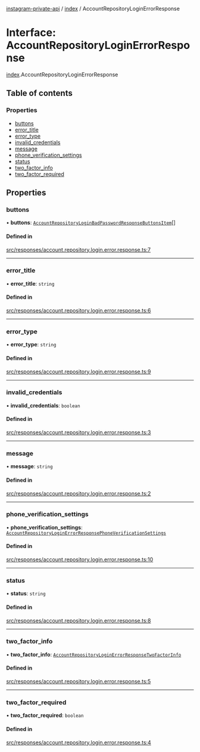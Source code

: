 [instagram-private-api](../../README.md) / [index](../../modules/index.md) / AccountRepositoryLoginErrorResponse

# Interface: AccountRepositoryLoginErrorResponse

[index](../../modules/index.md).AccountRepositoryLoginErrorResponse

## Table of contents

### Properties

- [buttons](AccountRepositoryLoginErrorResponse.md#buttons)
- [error\_title](AccountRepositoryLoginErrorResponse.md#error_title)
- [error\_type](AccountRepositoryLoginErrorResponse.md#error_type)
- [invalid\_credentials](AccountRepositoryLoginErrorResponse.md#invalid_credentials)
- [message](AccountRepositoryLoginErrorResponse.md#message)
- [phone\_verification\_settings](AccountRepositoryLoginErrorResponse.md#phone_verification_settings)
- [status](AccountRepositoryLoginErrorResponse.md#status)
- [two\_factor\_info](AccountRepositoryLoginErrorResponse.md#two_factor_info)
- [two\_factor\_required](AccountRepositoryLoginErrorResponse.md#two_factor_required)

## Properties

### buttons

• **buttons**: [`AccountRepositoryLoginBadPasswordResponseButtonsItem`](AccountRepositoryLoginBadPasswordResponseButtonsItem.md)[]

#### Defined in

[src/responses/account.repository.login.error.response.ts:7](https://github.com/Nerixyz/instagram-private-api/blob/0e0721c/src/responses/account.repository.login.error.response.ts#L7)

___

### error\_title

• **error\_title**: `string`

#### Defined in

[src/responses/account.repository.login.error.response.ts:6](https://github.com/Nerixyz/instagram-private-api/blob/0e0721c/src/responses/account.repository.login.error.response.ts#L6)

___

### error\_type

• **error\_type**: `string`

#### Defined in

[src/responses/account.repository.login.error.response.ts:9](https://github.com/Nerixyz/instagram-private-api/blob/0e0721c/src/responses/account.repository.login.error.response.ts#L9)

___

### invalid\_credentials

• **invalid\_credentials**: `boolean`

#### Defined in

[src/responses/account.repository.login.error.response.ts:3](https://github.com/Nerixyz/instagram-private-api/blob/0e0721c/src/responses/account.repository.login.error.response.ts#L3)

___

### message

• **message**: `string`

#### Defined in

[src/responses/account.repository.login.error.response.ts:2](https://github.com/Nerixyz/instagram-private-api/blob/0e0721c/src/responses/account.repository.login.error.response.ts#L2)

___

### phone\_verification\_settings

• **phone\_verification\_settings**: [`AccountRepositoryLoginErrorResponsePhoneVerificationSettings`](AccountRepositoryLoginErrorResponsePhoneVerificationSettings.md)

#### Defined in

[src/responses/account.repository.login.error.response.ts:10](https://github.com/Nerixyz/instagram-private-api/blob/0e0721c/src/responses/account.repository.login.error.response.ts#L10)

___

### status

• **status**: `string`

#### Defined in

[src/responses/account.repository.login.error.response.ts:8](https://github.com/Nerixyz/instagram-private-api/blob/0e0721c/src/responses/account.repository.login.error.response.ts#L8)

___

### two\_factor\_info

• **two\_factor\_info**: [`AccountRepositoryLoginErrorResponseTwoFactorInfo`](AccountRepositoryLoginErrorResponseTwoFactorInfo.md)

#### Defined in

[src/responses/account.repository.login.error.response.ts:5](https://github.com/Nerixyz/instagram-private-api/blob/0e0721c/src/responses/account.repository.login.error.response.ts#L5)

___

### two\_factor\_required

• **two\_factor\_required**: `boolean`

#### Defined in

[src/responses/account.repository.login.error.response.ts:4](https://github.com/Nerixyz/instagram-private-api/blob/0e0721c/src/responses/account.repository.login.error.response.ts#L4)

